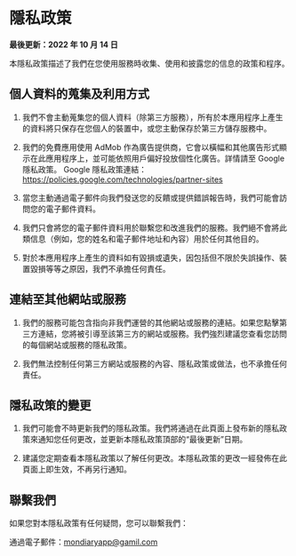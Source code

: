 # 隱私政策

**最後更新：2022 年 10 月 14 日**

本隱私政策描述了我們在您使用服務時收集、使用和披露您的信息的政策和程序。

## 個人資料的蒐集及利用方式

1. 我們不會主動蒐集您的個人資料（除第三方服務），所有於本應用程序上產生的資料將只保存在您個人的裝置中，或您主動保存於第三方儲存服務中。

1. 我們的免費應用使用 AdMob 作為廣告提供商，它會以橫幅和其他廣告形式顯示在此應用程序上，並可能依照用戶偏好投放個性化廣告。詳情請至 Google 隱私政策。
 Google 隱私政策連結：https://policies.google.com/technologies/partner-sites

1. 當您主動通過電子郵件向我們發送您的反饋或提供錯誤報告時，我們可能會訪問您的電子郵件資料。

1. 我們只會將您的電子郵件資料用於聯繫您和改進我們的服務。我們絕不會將此類信息（例如，您的姓名和電子郵件地址和內容）用於任何其他目的。

1. 對於本應用程序上產生的資料如有毀損或遺失，因包括但不限於失誤操作、裝置毀損等等之原因，我們不承擔任何責任。

## 連結至其他網站或服務

1. 我們的服務可能包含指向非我們運營的其他網站或服務的連結。如果您點擊第三方連結，您將被引導至該第三方的網站或服務。我們強烈建議您查看您訪問的每個網站或服務的隱私政策。

1. 我們無法控制任何第三方網站或服務的內容、隱私政策或做法，也不承擔任何責任。

## 隱私政策的變更

1. 我們可能會不時更新我們的隱私政策。我們將通過在此頁面上發布新的隱私政策來通知您任何更改，並更新本隱私政策頂部的“最後更新”日期。

1. 建議您定期查看本隱私政策以了解任何更改。本隱私政策的更改一經發佈在此頁面上即生效，不再另行通知。

## 聯繫我們

如果您對本隱私政策有任何疑問，您可以聯繫我們：

通過電子郵件：mondiaryapp@gamil.com
